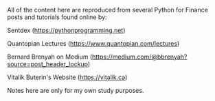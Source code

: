 All of the content here are reproduced from several Python for Finance posts and tutorials found online by: 

Sentdex (https://pythonprogramming.net)

Quantopian Lectures (https://www.quantopian.com/lectures)

Bernard Brenyah on Medium (https://medium.com/@bbrenyah?source=post_header_lockup)

Vitalik Buterin's Website (https://vitalik.ca)

Notes here are only for my own study purposes. 